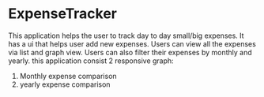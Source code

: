 # ExpenseTracker

This application helps the user to track day to day small/big expenses.
It has a ui that helps user add new expenses.
Users can view all the expenses via list and graph view.
Users can also filter their expenses by monthly and yearly.
this application consist 2 responsive graph:
1. Monthly expense comparison
2. yearly expense comparison
